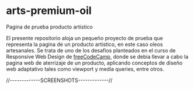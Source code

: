 # arts-premium-oil
Pagina de prueba producto artistico

El presente repositorio aloja un pequeño proyecto de prueba que representa la pagina de un producto artistico, en este caso oleos artesanales.
Se trata de uno de los desafios planteados en el curso de Responsive Web Design de [freeCodeCamp](https://www.freecodecamp.org/espanol/learn/responsive-web-design/), donde se debia llevar a cabo la pagina web 
de aterrizaje de un producto, aplicando conceptos de diseño web adaptativo tales como viewport y media queries, entre otros.

//-------------SCREENSHOTS-------------//



